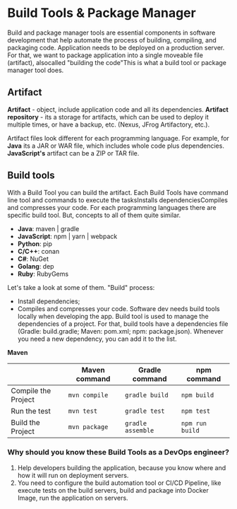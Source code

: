 # Build Tools & Package Manager
  
Build and package manager tools are essential components in software development that help automate the process of building, compiling, and packaging code. Application needs to be deployed on a production server. For that, we want to package application into a single moveable file (artifact), alsocalled "building the code"This is what a build tool or package manager tool does.
## Artifact
**Artifact** - object, include application code and all its dependencies.
**Artifact repository** - its a storage for artifacts, which can be used to deploy it multiple times, or have a backup, etc. (Nexus, JFrog Artifactory, etc.).

Artifact files look different for each programming language. For example, for **Java** its a JAR or WAR file, which includes whole code plus dependencies. **JavaScript's** artifact can be a ZIP or TAR file. 
## Build tools
With a Build Tool you can build the artifact. Each Build Tools have command line tool and commands to execute the tasksInstalls dependenciesCompiles and compresses your code.
For each programming languages there are specific build tool. But, concepts to all of them quite similar.
* **Java**: maven | gradle
 * **JavaScript**: npm | yarn | webpack
* **Python**: pip
* **C/C++**: conan
* **C#**: NuGet
* **Golang**: dep
* **Ruby**: RubyGems

Let's take a look at some of them. "Build" process:
* Install dependencies;
* Compiles and compresses your code.
Software dev needs build tools locally when developing the app. Build tool is used to manage the dependencies of a project. For that, build tools have a dependencies file (Gradle: build.gradle; Maven: pom.xml; npm: package.json). Whenever you need a new dependency, you can add it to the list.

**Maven**

 ||Maven command  | Gradle command |npm command |
|--|--|--|--|
|Compile the Project | `mvn compile`| `gradle build`   |`npm build` |
|Run the test|`mvn test`|`gradle test`| `npm test`|
|Build the Project |`mvn package`|`gradle assemble`|`npm run build` |

### Why should you know these Build Tools as a DevOps engineer?
1. Help developers building the application, because you know where and how it will run on deployment servers.
2. You need to configure the build automation tool or CI/CD Pipeline, like execute tests on the build servers, build and package into Docker Image, run the application on servers.